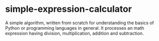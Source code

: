 # simple-expression-calculator
A simple algorithm, written from scratch for understanding the basics of Python or programming languages in general. It processes an math expression having division, multiplication, addition and subtraction. 
